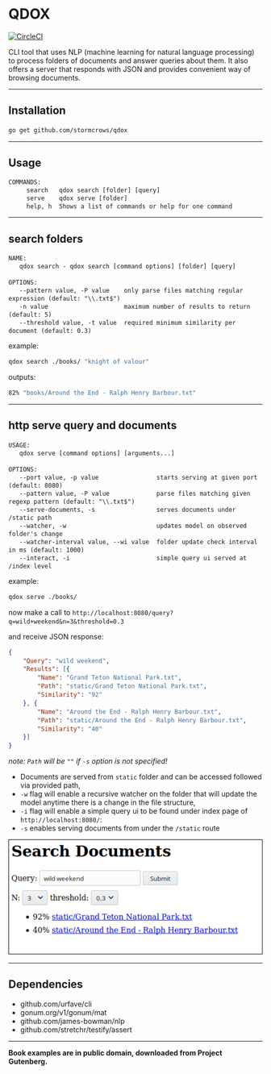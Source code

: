 
# QDOX

[![CircleCI](https://circleci.com/gh/stormcrows/qdox/tree/master.svg?style=svg)](https://circleci.com/gh/stormcrows/qdox/tree/master)

CLI tool that uses NLP (machine learning for natural language processing) to process folders of documents and answer queries about them. It also offers a server that responds with JSON and provides convenient way of browsing documents.

---

## Installation

```bash
go get github.com/stormcrows/qdox
```

---

## Usage

```
COMMANDS:
     search   qdox search [folder] [query]
     serve    qdox serve [folder]
     help, h  Shows a list of commands or help for one command
```

---

## search folders

```
NAME:
   qdox search - qdox search [command options] [folder] [query]

OPTIONS:
   --pattern value, -P value    only parse files matching regular expression (default: "\\.txt$")
   -n value                     maximum number of results to return (default: 5)
   --threshold value, -t value  required minimum similarity per document (default: 0.3)
```
example:
```bash
qdox search ./books/ "knight of valour"
```
outputs:

```bash
82% "books/Around the End - Ralph Henry Barbour.txt"
```

---

## http serve query and documents

```
USAGE:
   qdox serve [command options] [arguments...]

OPTIONS:
   --port value, -p value                starts serving at given port (default: 8080)
   --pattern value, -P value             parse files matching given regexp pattern (default: "\\.txt$")
   --serve-documents, -s                 serves documents under /static path
   --watcher, -w                         updates model on observed folder's change
   --watcher-interval value, --wi value  folder update check interval in ms (default: 1000)
   --interact, -i                        simple query ui served at /index level
```

example:

```bash
qdox serve ./books/
```

now make a call to `http://localhost:8080/query?q=wild+weekend&n=3&threshold=0.3`

and receive JSON response:

```json
{
    "Query": "wild weekend",
    "Results": [{
        "Name": "Grand Teton National Park.txt",
        "Path": "static/Grand Teton National Park.txt",
        "Similarity": "92"
    }, {
        "Name": "Around the End - Ralph Henry Barbour.txt",
        "Path": "static/Around the End - Ralph Henry Barbour.txt",
        "Similarity": "40"
    }]
}
```
*note: `Path` will be `""` if `-s` option is not specified!*

* Documents are served from `static` folder and can be accessed followed via provided path,
* `-w` flag will enable a recursive watcher on the folder that will update the model anytime there is a change in the file structure,
* `-i` flag will enable a simple query ui to be found under index page of `http://localhost:8080/`:
* `-s` enables serving documents from under the `/static` route

![interaction panel](./docs/interaction.png)

---

## Dependencies

- github.com/urfave/cli
- gonum.org/v1/gonum/mat
- github.com/james-bowman/nlp
- github.com/stretchr/testify/assert

---
   
**Book examples are in public domain, downloaded from Project Gutenberg.**